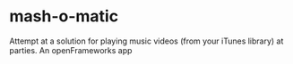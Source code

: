 mash-o-matic
============

Attempt at a solution for playing music videos (from your iTunes library) at parties. An openFrameworks app
